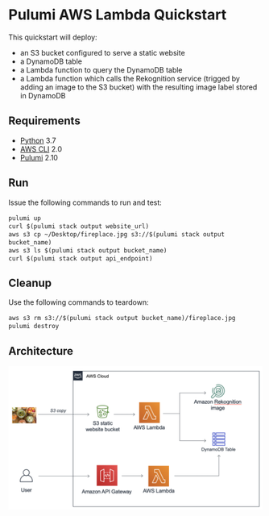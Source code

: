 # Pulumi AWS Lambda Quickstart

This quickstart will deploy:
- an S3 bucket configured to serve a static website
- a DynamoDB table
- a Lambda function to query the DynamoDB table
- a Lambda function which calls the Rekognition service (trigged by adding an image to the S3 bucket) with the resulting image label stored in DynamoDB

## Requirements
- [Python](https://www.python.org/downloads/) 3.7
- [AWS CLI](https://aws.amazon.com/cli/) 2.0
- [Pulumi](https://www.pulumi.com/docs/get-started/install/) 2.10

## Run
Issue the following commands to run and test:

```
pulumi up
curl $(pulumi stack output website_url)
aws s3 cp ~/Desktop/fireplace.jpg s3://$(pulumi stack output bucket_name)
aws s3 ls $(pulumi stack output bucket_name)
curl $(pulumi stack output api_endpoint)
```

## Cleanup
Use the following commands to teardown:

```
aws s3 rm s3://$(pulumi stack output bucket_name)/fireplace.jpg
pulumi destroy
```

## Architecture
![Architecture](https://raw.githubusercontent.com/trevorkennedy/pulumi_lambda_quickstart/master/Architecture.png)
